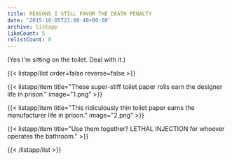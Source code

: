 ```yaml
---
title: REASONS I STILL FAVOR THE DEATH PENALTY
date: '2015-10-05T21:00:48+00:00'
archive: listapp
likeCount: 5
relistCount: 0
---
```


(Yes I'm sitting on the toilet. Deal with it.)

<!--more-->

{{< listapp/list order=false reverse=false >}}

   {{< listapp/item title="These super-stiff toilet paper rolls earn the designer life in prison."
      image="1.png" >}}

   {{< listapp/item title="This ridiculously thin toilet paper earns the manufacturer life in prison."
      image="2.png" >}}

   {{< listapp/item title="Use them together? LETHAL INJECTION for whoever operates the bathroom." >}}

{{< /listapp/list >}}
